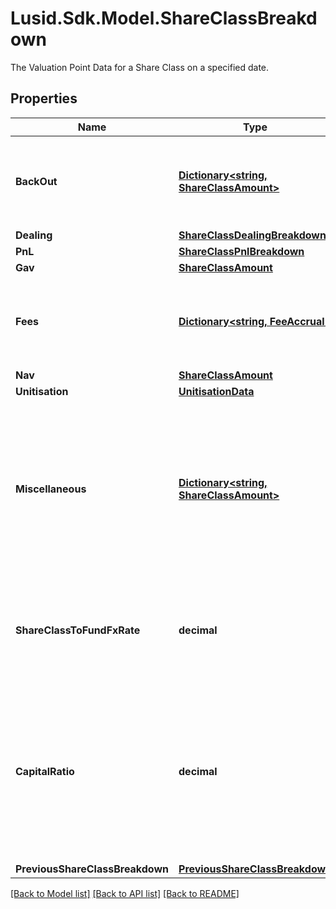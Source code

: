 # Lusid.Sdk.Model.ShareClassBreakdown
The Valuation Point Data for a Share Class on a specified date.

## Properties

Name | Type | Description | Notes
------------ | ------------- | ------------- | -------------
**BackOut** | [**Dictionary&lt;string, ShareClassAmount&gt;**](ShareClassAmount.md) | Bucket of detail for the Valuation Point where data points have been &#39;backed out&#39;. | 
**Dealing** | [**ShareClassDealingBreakdown**](ShareClassDealingBreakdown.md) |  | 
**PnL** | [**ShareClassPnlBreakdown**](ShareClassPnlBreakdown.md) |  | 
**Gav** | [**ShareClassAmount**](ShareClassAmount.md) |  | 
**Fees** | [**Dictionary&lt;string, FeeAccrual&gt;**](FeeAccrual.md) | Bucket of detail for any &#39;Fees&#39; that have been charged in the selected period. | 
**Nav** | [**ShareClassAmount**](ShareClassAmount.md) |  | 
**Unitisation** | [**UnitisationData**](UnitisationData.md) |  | [optional] 
**Miscellaneous** | [**Dictionary&lt;string, ShareClassAmount&gt;**](ShareClassAmount.md) | Not used directly by the LUSID engines but serves as a holding area for any custom derived data points that may be useful in, for example, fee calculations). | [optional] 
**ShareClassToFundFxRate** | **decimal** | The fx rate from the Share Class currency to the fund currency at this valuation point. | 
**CapitalRatio** | **decimal** | The proportion of the fund&#39;s adjusted beginning equity (ie: the sum of the previous NAV and the net dealing) that is invested in the share class. | 
**PreviousShareClassBreakdown** | [**PreviousShareClassBreakdown**](PreviousShareClassBreakdown.md) |  | 

[[Back to Model list]](../README.md#documentation-for-models) [[Back to API list]](../README.md#documentation-for-api-endpoints) [[Back to README]](../README.md)

